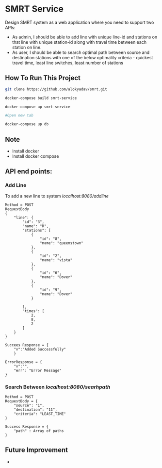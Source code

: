 # SMRT Service
Design SMRT system as a web application where you need to support two APIs:
* As admin, I should be able to add line with unique line-id and stations on that line with unique station-id along with travel time between each station on line.
* As user, I should be able to search optimal path between source and destination stations with one of the below optimality criteria - quickest travel time, least line switches, least number of stations



## How To Run This Project
```bash
git clone https://github.com/alokyadav/smrt.git

docker-compose build smrt-service

docker-compose up smrt-service

#Open new tab

docker-compose up db

```

## Note
* Install docker
* Install docker compose


## API end points:

### Add Line 
To add a new line to system 
*localhost:8080/addline*

```
Method = POST
RequestBody
{
    "line": {
        "id": "3",
        "name": "R",
        "stations": [
            {
                "id": "8",
                "name": "queenstown"
            },
            {
                "id": "2",
                "name": "vista"
            },
            {
                "id": "6",
                "name": "Dover"
            },
            {
                "id": "9",
                "name": "Dover"
            }
            
        ],
        "times": [
            2,
            8,
            2
        ]
    }
}

Succees Response = {
    "v":"Added Successfully"
    }

ErrorResponse = {
    "v":"",
    "err": "Error Message"
}
```

### Search Between *localhost:8080/searhpath*

```
Method = POST
RequestBody = {
    "source": "1",
    "destination": "11",
    "criteria": "LEAST_TIME"
}

Success Response = {
    "path" : Array of paths
}
```


## Future Improvement
*



